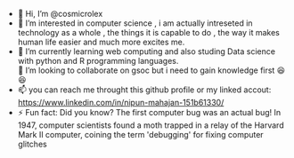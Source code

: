- 👋 Hi, I’m @cosmicrolex
- 👀 I’m interested in computer science , i am actually intreseted in technology as a whole , the things it is capable to do , the way it makes human life easier and much more excites me.  
- 🌱 I’m currently learning web computing and also studing Data science with python and R programming languages.   
 💞️ I’m looking to collaborate on gsoc but i need to gain knowledge first 😆😆
- 📫 you can reach me throught this github profile or my linked accout: https://www.linkedin.com/in/nipun-mahajan-151b61330/
- ⚡ Fun fact: Did you know? The first computer bug was an actual bug! In 1947, computer scientists found a moth trapped in a relay of the Harvard Mark II computer, coining the term 'debugging' for fixing computer glitches

<!---
cosmicrolex/cosmicrolex is a ✨ special ✨ repository because its `README.md` (this file) appears on your GitHub profile.
You can click the Preview link to take a look at your changes.
--->
